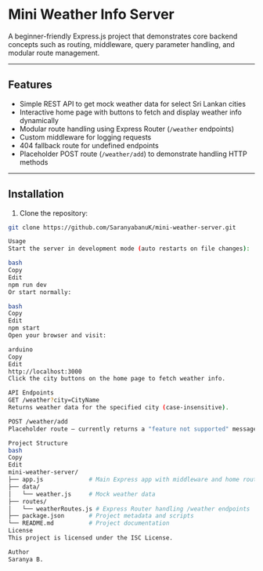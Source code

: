 # Mini Weather Info Server

A beginner-friendly Express.js project that demonstrates core backend concepts such as routing, middleware, query parameter handling, and modular route management.

---

## Features

- Simple REST API to get mock weather data for select Sri Lankan cities
- Interactive home page with buttons to fetch and display weather info dynamically
- Modular route handling using Express Router (`/weather` endpoints)
- Custom middleware for logging requests
- 404 fallback route for undefined endpoints
- Placeholder POST route (`/weather/add`) to demonstrate handling HTTP methods

---

## Installation

1. Clone the repository:

```bash
git clone https://github.com/SaranyabanuK/mini-weather-server.git

Usage
Start the server in development mode (auto restarts on file changes):

bash
Copy
Edit
npm run dev
Or start normally:

bash
Copy
Edit
npm start
Open your browser and visit:

arduino
Copy
Edit
http://localhost:3000
Click the city buttons on the home page to fetch weather info.

API Endpoints
GET /weather?city=CityName
Returns weather data for the specified city (case-insensitive).

POST /weather/add
Placeholder route — currently returns a "feature not supported" message.

Project Structure
bash
Copy
Edit
mini-weather-server/
├── app.js             # Main Express app with middleware and home route
├── data/
│   └── weather.js     # Mock weather data
├── routes/
│   └── weatherRoutes.js # Express Router handling /weather endpoints
├── package.json       # Project metadata and scripts
└── README.md          # Project documentation
License
This project is licensed under the ISC License.

Author
Saranya B.


